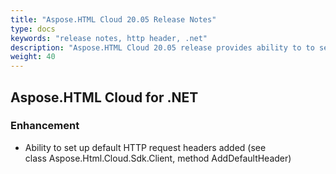 ```yaml
---
title: "Aspose.HTML Cloud 20.05 Release Notes"
type: docs
keywords: "release notes, http header, .net"
description: "Aspose.HTML Cloud 20.05 release provides ability to to set up default HTTP request headers"
weight: 40
---
```


## **Aspose.HTML Cloud for .NET**
### **Enhancement**
- Ability to set up default HTTP request headers added (see class Aspose.Html.Cloud.Sdk.Client, method AddDefaultHeader)
